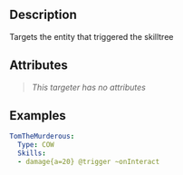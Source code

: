 ## Description
Targets the entity that triggered the skilltree


## Attributes
>*This targeter has no attributes*


## Examples
```yaml
TomTheMurderous:
  Type: COW
  Skills:
  - damage{a=20} @trigger ~onInteract
```